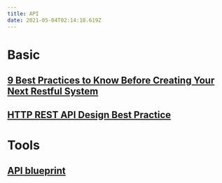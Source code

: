 ```yaml
---
title: API
date: 2021-05-04T02:14:18.619Z
---
```


# Basic

## [9 Best Practices to Know Before Creating Your Next Restful System](https://javascript.plainenglish.io/9-best-practices-to-know-before-creating-your-next-restful-system-e5226a2a6df9)

## [HTTP REST API Design Best Practice](https://betterprogramming.pub/22-best-practices-to-take-your-api-design-skills-to-the-next-level-65569b200b9)

# Tools

## [API blueprint](https://github.com/apiaryio/api-blueprint)
